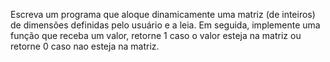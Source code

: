 Escreva um programa que aloque dinamicamente uma matriz (de inteiros) de dimensões
definidas pelo usuário e a leia. Em seguida, implemente uma função que receba um
valor, retorne 1 caso o valor esteja na matriz ou retorne 0 caso nao esteja na matriz.